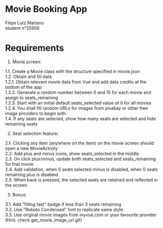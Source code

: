 # Movie Booking App <br />

Filipe Lutz Mariano <br />
student n°25956 <br />

# Requirements <br />

1. Movie screen:  <br />

 1.1. Create a Movie class with the structure specified in movie.json <br />
 1.2. Obtain and fill data <br />
 1.2.1. Obtain relevant movie data from Vue and add data credits at the bottom of the app <br />
 1.2.2. Generate a random number between 0 and 15 for each movie and assign to seats_remaining <br />
 1.2.3. Start with an initial default seats_selected value of 0 for all movies <br />
 1.2.4. You shall fill random URLs for images from pixabay or other free image providers to begin with <br />
 1.4. If any seats are selected, show how many seats are selected and hide remaining seats <br />

2. Seat selection feature: <br />

 2.1. Clicking any item (anywhere on the item) on the movie screen should open a new MovieActivity <br />
 2.2. Add plus and minus icons, show seats_selected in the middle <br />
 2.3. On click plus/minus, update both seats_selected and seats_remaining for that movie <br />
 2.4. Add validation, when 0 seats selected minus is disabled, when 0 seats remaining plus is disabled <br />
 2.5. When back is pressed, the selected seats are retained and reflected in the screen. <br />

3. Bonus: <br />

 3.1. Add "filling fast" badge if less than 3 seats remaining <br />
 3.2. Use "Roboto Condensed" font to replicate same style  <br />
 3.3. Use original movie images from myvue.com or your favourite provider (Hint: check get_movie_image_url.gif) <br />
